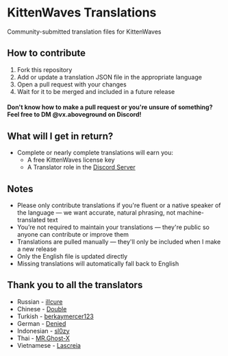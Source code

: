 # KittenWaves Translations
Community-submitted translation files for KittenWaves

## How to contribute
1. Fork this repository
2. Add or update a translation JSON file in the appropriate language
3. Open a pull request with your changes
4. Wait for it to be merged and included in a future release
#### Don't know how to make a pull request or you're unsure of something? Feel free to DM @vx.aboveground on Discord!

## What will I get in return?
- Complete or nearly complete translations will earn you:
  - A free KittenWaves license key
  - A Translator role in the [Discord Server](https://discord.gg/PKbutPa4wQ)

## Notes
- Please only contribute translations if you're fluent or a native speaker of the language — we want accurate, natural phrasing, not machine-translated text
- You’re not required to maintain your translations — they're public so anyone can contribute or improve them
- Translations are pulled manually — they'll only be included when I make a new release
- Only the English file is updated directly
- Missing translations will automatically fall back to English

## Thank you to all the translators
- Russian - [illcure](https://github.com/illcure)
- Chinese - [Double](https://github.com/DoublexQAQ)
- Turkish - [berkaymercer123](https://github.com/berkaymercer123)
- German - [Denied](https://github.com/denied69)
- Indonesian - [sl0zy](https://github.com/sl0zy)
- Thai - [MR.Ghost-X](https://github.com/MoxxxGoo)
- Vietnamese - [Lascreia](https://github.com/SpiritEyeCeline)
